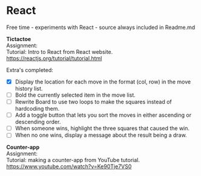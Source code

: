 # React
Free time - experiments with React - source always included in Readme.md

**Tictactoe**<br/>
Assignment:<br/>
Tutorial: Intro to React from React website.
https://reactjs.org/tutorial/tutorial.html

Extra's completed:

- [x] Display the location for each move in the format (col, row) in the move history list.
- [ ] Bold the currently selected item in the move list.
- [ ] Rewrite Board to use two loops to make the squares instead of hardcoding them.
- [ ] Add a toggle button that lets you sort the moves in either ascending or descending order.
- [ ] When someone wins, highlight the three squares that caused the win.
- [ ] When no one wins, display a message about the result being a draw.

**Counter-app**<br/>
Assignment:<br/>
Tutorial: making a counter-app from YouTube tutorial.
https://www.youtube.com/watch?v=Ke90Tje7VS0

